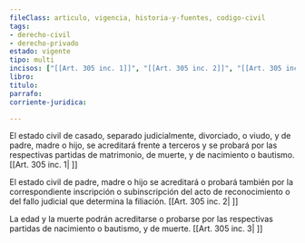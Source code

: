 ```yaml
---
fileClass: articulo, vigencia, historia-y-fuentes, codigo-civil
tags:
- derecho-civil
- derecho-privado
estado: vigente
tipo: multi
incisos: ["[[Art. 305 inc. 1]]", "[[Art. 305 inc. 2]]", "[[Art. 305 inc. 3]]"]
libro:
titulo:
parrafo:
corriente-juridica:

---
```

El estado civil de casado, separado judicialmente, divorciado, o viudo, y de padre, madre o hijo, se acreditará frente a terceros y se probará por las respectivas partidas de matrimonio, de muerte, y de nacimiento o bautismo. [[Art. 305 inc. 1| ]]

El estado civil de padre, madre o hijo se acreditará o probará también por la correspondiente inscripción o subinscripción del acto de reconocimiento o del fallo judicial que determina la filiación. [[Art. 305 inc. 2| ]]

La edad y la muerte podrán acreditarse o probarse por las respectivas partidas de nacimiento o bautismo, y de muerte. [[Art. 305 inc. 3| ]]